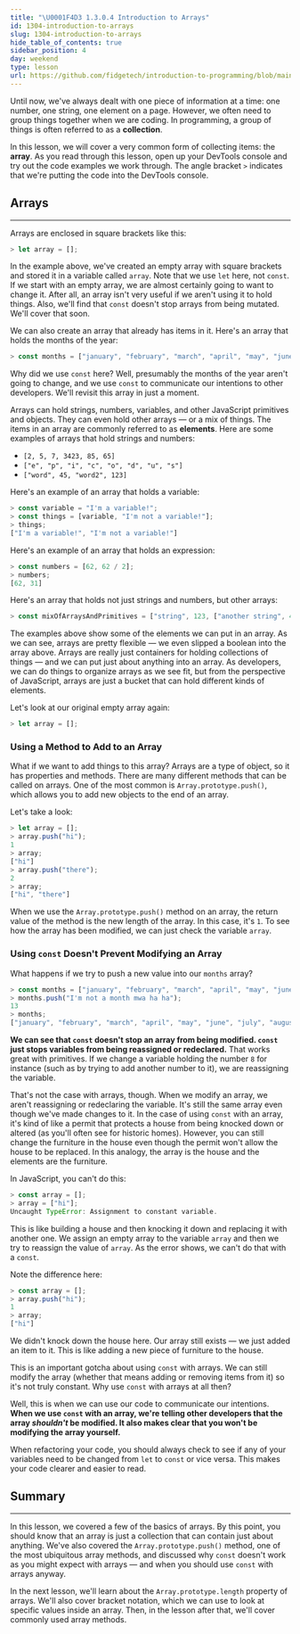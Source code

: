 ```yaml
---
title: "\U0001F4D3 1.3.0.4 Introduction to Arrays"
id: 1304-introduction-to-arrays
slug: 1304-introduction-to-arrays
hide_table_of_contents: true
sidebar_position: 4
day: weekend
type: lesson
url: https://github.com/fidgetech/introduction-to-programming/blob/main/0e_javascript_arrays.md
---
```


Until now, we've always dealt with one piece of information at a time: one number, one string, one element on a page. However, we often need to group things together when we are coding. In programming, a group of things is often referred to as a **collection**.

In this lesson, we will cover a very common form of collecting items: the **array**. As you read through this lesson, open up your DevTools console and try out the code examples we work through. The angle bracket `>` indicates that we're putting the code into the DevTools console.

## Arrays
---

Arrays are enclosed in square brackets like this:

```js
> let array = [];
```

In the example above, we've created an empty array with square brackets and stored it in a variable called `array`. Note that we use `let` here, not `const`. If we start with an empty array, we are almost certainly going to want to change it. After all, an array isn't very useful if we aren't using it to hold things. Also, we'll find that `const` doesn't stop arrays from being mutated. We'll cover that soon.

We can also create an array that already has items in it. Here's an array that holds the months of the year:

```js
> const months = ["january", "february", "march", "april", "may", "june", "july", "august", "september", "october", "november", "december"];
```

Why did we use `const` here? Well, presumably the months of the year aren't going to change, and we use `const` to communicate our intentions to other developers. We'll revisit this array in just a moment.

Arrays can hold strings, numbers, variables, and other JavaScript primitives and objects. They can even hold other arrays — or a mix of things. The items in an array are commonly referred to as **elements**. Here are some examples of arrays that hold strings and numbers:

* `[2, 5, 7, 3423, 85, 65]`
* `["e", "p", "i", "c", "o", "d", "u", "s"]`
* `["word", 45, "word2", 123]`

Here's an example of an array that holds a variable:

```javascript
> const variable = "I'm a variable!";
> const things = [variable, "I'm not a variable!"];
> things;
["I'm a variable!", "I'm not a variable!"]
```

Here's an example of an array that holds an expression:

```js
> const numbers = [62, 62 / 2];
> numbers;
[62, 31]
```

Here's an array that holds not just strings and numbers, but other arrays:

```js
> const mixOfArraysAndPrimitives = ["string", 123, ["another string", 456], 321, "yet another string", true];
```

The examples above show some of the elements we can put in an array. As we can see, arrays are pretty flexible — we even slipped a boolean into the array above. Arrays are really just containers for holding collections of things — and we can put just about anything into an array. As developers, we can do things to organize arrays as we see fit, but from the perspective of JavaScript, arrays are just a bucket that can hold different kinds of elements.

Let's look at our original empty array again:

```js
> let array = [];
```

### Using a Method to Add to an Array

What if we want to add things to this array? Arrays are a type of object, so it has properties and methods. There are many different methods that can be called on arrays. One of the most common is `Array.prototype.push()`, which allows you to add new objects to the end of an array.

Let's take a look:

```js
> let array = [];
> array.push("hi");
1
> array;
["hi"]
> array.push("there");
2
> array;
["hi", "there"]
```

When we use the `Array.prototype.push()` method on an array, the return value of the method is the new length of the array. In this case, it's `1`. To see how the array has been modified, we can just check the variable `array`.

### Using `const` Doesn't Prevent Modifying an Array 

What happens if we try to push a new value into our `months` array?

```js
> const months = ["january", "february", "march", "april", "may", "june", "july", "august", "september", "october", "november", "december"];
> months.push("I'm not a month mwa ha ha");
13
> months;
["january", "february", "march", "april", "may", "june", "july", "august", "september", "october", "november", "december", "I'm not a month mwa ha ha"];
```

**We can see that `const` doesn't stop an array from being modified. `const` just stops variables from being reassigned or redeclared.** That works great with primitives. If we change a variable holding the number `8` for instance (such as by trying to add another number to it), we are reassigning the variable.

That's not the case with arrays, though. When we modify an array, we aren't reassigning or redeclaring the variable. It's still the same array even though we've made changes to it. In the case of using `const` with an array, it's kind of like a permit that protects a house from being knocked down or altered (as you'll often see for historic homes). However, you can still change the furniture in the house even though the permit won't allow the house to be replaced. In this analogy, the array is the house and the elements are the furniture.

In JavaScript, you can't do this:

```js
> const array = [];
> array = ["hi"];
Uncaught TypeError: Assignment to constant variable.
```

This is like building a house and then knocking it down and replacing it with another one. We assign an empty array to the variable `array` and then we try to reassign the value of `array`. As the error shows, we can't do that with a `const`.

Note the difference here:

```js
> const array = [];
> array.push("hi");
1
> array;
["hi"]
```

We didn't knock down the house here. Our array still exists — we just added an item to it. This is like adding a new piece of furniture to the house.

This is an important gotcha about using `const` with arrays. We can still modify the array (whether that means adding or removing items from it) so it's not truly constant. Why use `const` with arrays at all then?

Well, this is when we can use our code to communicate our intentions. **When we use `const` with an array, we're telling other developers that the array _shouldn't_ be modified. It also makes clear that you won't be modifying the array yourself.**

When refactoring your code, you should always check to see if any of your variables need to be changed from `let` to `const` or vice versa. This makes your code clearer and easier to read.

## Summary
---

In this lesson, we covered a few of the basics of arrays. By this point, you should know that an array is just a collection that can contain just about anything. We've also covered the `Array.prototype.push()` method, one of the most ubiquitous array methods, and discussed why `const` doesn't work as you might expect with arrays — and when you should use `const` with arrays anyway.

In the next lesson, we'll learn about the `Array.prototype.length` property of arrays. We'll also cover bracket notation, which we can use to look at specific values inside an array. Then, in the lesson after that, we'll cover commonly used array methods.